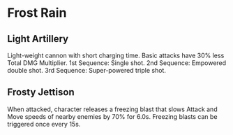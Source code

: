 # Frost Rain

## Light Artillery

Light-weight cannon with short charging time. Basic attacks have 30% less Total DMG Multiplier.
1st Sequence: Single shot.
2nd Sequence: Empowered double shot.
3rd Sequence: Super-powered triple shot.

## Frosty Jettison

When attacked, character releases a freezing blast that slows Attack and Move speeds of nearby enemies by 70% for 6.0s. Freezing blasts can be triggered once every 15s.